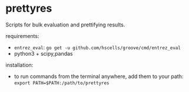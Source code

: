 # prettyres

Scripts for bulk evaluation and prettifying results.

requirements:

 - `entrez_eval`: `go get -u github.com/hscells/groove/cmd/entrez_eval`
 - python3 + scipy,pandas
 
installation:

 - to run commands from the terminal anywhere, add them to your path: `export PATH=$PATH:/path/to/prettyres`